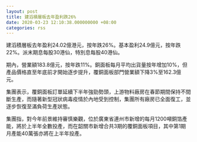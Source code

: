```yaml
---
layout: post
title: 建滔積層板去年盈利跌26%
date: 2020-03-23 12:10:38.000000000 +08:00
categories: rss
---
```


建滔積層板去年盈利24.02億港元，按年跌26%。基本盈利24.9億元，按年跌22%。派末期息每股30港仙，特別息每股40港仙。

期內，營業額183.8億元，按年跌11%。銅面板每月平均出貨量按年增加10%，但產品價格直至年底前才開始逐步提升，覆銅面板部門營業額下降3%至162.3億元。

集團表示，覆銅面板訂單延續下半年強勁勢頭，上游物料廠房在春節期間保持不間斷生產，而隨著新型冠狀病毒疫情於內地受到控制，集團所有廠房已全面復工，並逐步恢復至滿負荷生產狀態。

集團指，對今年前景維持審慎樂觀，位於廣東省連州市新增的每月1200噸銅箔產能，將於上半年全數投產，而在韶關市新增合共3期的覆銅面板項目，其中第1期月產能40萬張亦將在上半年投產。
